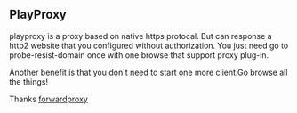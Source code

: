 ## PlayProxy

playproxy is a proxy based on native https protocal. But can response a http2 website that you configured without authorization. You just need go to probe-resist-domain once with one browse that support proxy plug-in.

Another benefit is that you don't need to start one more client.Go browse all the things!

Thanks [forwardproxy](https://github.com/caddyserver/forwardproxy.git)
